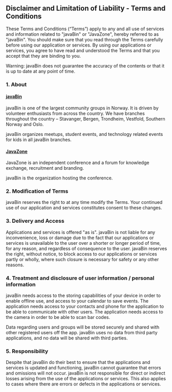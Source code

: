 ## Disclaimer and Limitation of Liability - Terms and Conditions

These Terms and Conditions (“Terms”) apply to any and all use of services and
information related to "javaBin" or "JavaZone", hereby referred to as "javaBin".
You should make sure that you read through the Terms carefully before using our 
application or services. By using our applications or services, you agree to 
have read and understood the Terms and that you accept that they are binding to 
you.

Warning: javaBin does not guarantee the accuracy of the contents or that it is
up to date at any point of time.

### 1. About 
#### [javaBin](https://java.no)
javaBin is one of the largest community groups in Norway. It is driven by
volunteer enthusiasts from across the country. We have branches throughout the
country – Stavanger, Bergen, Trondheim, Vestfold, Southern Norway and Oslo.

javaBin organizes meetups, student events, and technology related events for kids 
in all javaBin branches.

#### [JavaZone](https://javazone.no)
JavaZone is an independent conference and a forum for knowledge exchange,
recruitment and branding.

javaBin is the organization hosting the conference.

### 2. Modification of Terms

javaBin reserves the right to at any time modify the Terms. Your continued use
of our application and services constitutes consent to these changes.

### 3. Delivery and Access

Applications and services is offered "as is". javaBin is not liable for any
inconvenience, loss or damage due to the fact that our applications or services
is unavailable to the user over a shorter or longer period of time, for any
reason, and regardless of consequence to the user. javaBin reserves the right,
without notice, to block access to our applications or services partly or
wholly, where such closure is necessary for safety or any other reasons.

### 4. Treatment and disclosure of user information / personal information

javaBin needs access to the storing capabilities of your device in order to
enable offline use, and access to your calendar to save events. The
application needs access to your contacts and phone for the application to
be able to communicate with other users. The application needs access to the
camera in order to be able to scan bar codes.

Data regarding users and groups will be stored securely and shared with other
registered users off the app. javaBin uses no data from third party
applications, and no data will be shared with third parties.

### 5. Responsibility

Despite that javaBin do their best to ensure that the applications and services
is updated and functioning, javaBin cannot guarantee that errors and omissions
will not occur. javaBin is not responsible for direct or indirect losses
arising from the use of the applications or services. This also applies to
cases where there are errors or defects in the applications or services.
